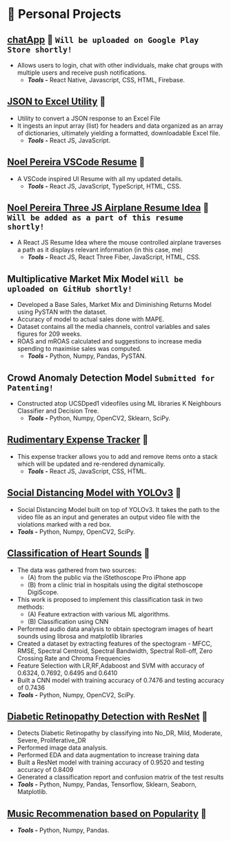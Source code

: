 # 🧪 Personal Projects

## [chatApp](https://github.com/noelp2500/chatApp) 🔗 `Will be uploaded on Google Play Store shortly!`

- Allows users to login, chat with other individuals, make chat groups with multiple users and receive push notifications.
  - _**Tools -**_ React Native, Javascript, CSS, HTML, Firebase.

## [JSON to Excel Utility](https://github.com/noelp2500/JSON-To-Excel) 🔗

- Utility to convert a JSON response to an Excel File
- It ingests an input array (list) for headers and data organized as an array of dictionaries, ultimately yielding a formatted, downloadable Excel file.
  - _**Tools -**_ React JS, JavaScript.

## [Noel Pereira VSCode Resume](https://github.com/noelp2500/Noel-Pereira-VS-Code-Resume) 🔗

- A VSCode inspired UI Resume with all my updated details.
  - _**Tools -**_ React JS, JavaScript, TypeScript, HTML, CSS.

## [Noel Pereira Three JS Airplane Resume Idea](https://github.com/noelp2500/Noel3DPlaneResumeIdea) 🔗 `Will be added as a part of this resume shortly!`

- A React JS Resume Idea where the mouse controlled airplane traverses a path as it displays relevant information (in this case, me)
  - _**Tools -**_ React JS, React Three Fiber, JavaScript, HTML, CSS.

## Multiplicative Market Mix Model `Will be uploaded on GitHub shortly!`

- Developed a Base Sales, Market Mix and Diminishing Returns Model using PySTAN with the dataset.
- Accuracy of model to actual sales done with MAPE.
- Dataset contains all the media channels, control variables and sales figures for 209 weeks.
- ROAS and mROAS calculated and suggestions to increase media spending to maximise sales was computed.
  - _**Tools -**_ Python, Numpy, Pandas, PySTAN.

## Crowd Anomaly Detection Model `Submitted for Patenting!`

- Constructed atop UCSDped1 videofiles using ML libraries K Neighbours Classifier and Decision Tree.
  - _**Tools -**_ Python, Numpy, OpenCV2, Sklearn, SciPy.

## [Rudimentary Expense Tracker](https://github.com/noelp2500/React---Expense-Tracker-Project) 🔗

- This expense tracker allows you to add and remove items onto a stack which will be updated and re-rendered dynamically.
  - _**Tools -**_ React JS, JavaScript, CSS, HTML.

## [Social Distancing Model with YOLOv3](https://github.com/noelp2500/Social-distancing-engine-with-YOLOv3) 🔗

- Social Distancing Model built on top of YOLOv3. It takes the path to the video file as an input and generates an output video file with the violations marked with a red box.
- _**Tools -**_ Python, Numpy, OpenCV2, SciPy.

## [Classification of Heart Sounds](https://github.com/noelp2500/Classification-Of-Heart-Sounds-Project) 🔗

- The data was gathered from two sources:
  - (A) from the public via the iStethoscope Pro iPhone app
  - (B) from a clinic trial in hospitals using the digital stethoscope DigiScope.
- This work is proposed to implement this classification task in two methods:
  - (A) Feature extraction with various ML algorithms.
  - (B) Classification using CNN
- Performed audio data analysis to obtain spectogram images of heart sounds using librosa and matplotlib libraries
- Created a dataset by extracting features of the spectogram - MFCC, RMSE, Spectral Centroid, Spectral Bandwidth, Spectral Roll-off, Zero Crossing Rate and Chroma Frequencies
- Feature Selection with LR,RF,Adaboost and SVM with accuracy of 0.6324, 0.7692, 0.6495 and 0.6410
- Built a CNN model with training accuracy of 0.7476 and testing accuracy of 0.7436
- _**Tools -**_ Python, Numpy, OpenCV2, SciPy.

## [Diabetic Retinopathy Detection with ResNet](https://github.com/noelp2500/Diabetic-Retinopathy-Detection-With-ResNet-Model) 🔗

- Detects Diabetic Retinopathy by classifying into No_DR, Mild, Moderate, Severe, Proliferative_DR
- Performed image data analysis.
- Performed EDA and data augmentation to increase training data
- Built a ResNet model with training accuracy of 0.9520 and testing accuracy of 0.8409
- Generated a classification report and confusion matrix of the test results
- _**Tools -**_ Python, Numpy, Pandas, Tensorflow, Sklearn, Seaborn, Matplotlib.

## [Music Recommenation based on Popularity](https://github.com/noelp2500/Music-Recommendation-Engine.py/tree/main) 🔗

- _**Tools -**_ Python, Numpy, Pandas.
